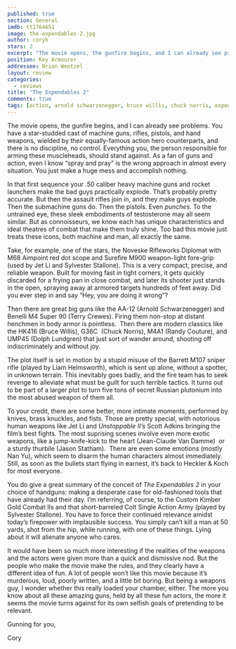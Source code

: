```yaml
---
published: true
section: General
imdb: tt1764651
image: the-expendables-2.jpg
author: coryh
stars: 2
excerpt: "The movie opens, the gunfire begins, and I can already see problems. You have a star-studded cast of machine guns, rifles, pistols, and hand weapons, wielded by their equally-famous action hero counterparts, and there is no discipline, no control."
position: Key Armourer
addressee: Brian Wentzel
layout: review
categories:
  - reviews
title: "The Expendables 2"
comments: true
tags: [action, arnold schwarzenegger, bruce willis, chuck norris, expendables, Jason Statham, Letters, sylvester stallone]
---
```

<p>The movie opens, the gunfire begins, and I can already see problems. You have a star-studded cast of machine guns, rifles, pistols, and hand weapons, wielded by their equally-famous action hero counterparts, and there is no discipline, no control. Everything you, the person responsible for arming these muscleheads, should stand against. As a fan of guns and action, even I know &ldquo;spray and pray&rdquo; is the wrong approach in almost every situation. You just make a huge mess and accomplish nothing.</p>
<p>In that first sequence your .50 caliber heavy machine guns and rocket launchers make the bad guys practically explode. That&rsquo;s probably pretty accurate. But then the assault rifles join in, and they make guys explode. Then the submachine guns do. Then the pistols. Even <em>punches</em>. To the untrained eye, these sleek embodiments of testosterone may all seem similar. But as connoisseurs, we know each has unique characteristics and ideal theatres of combat that make them truly shine. Too bad this movie just treats these icons, both machine and man, all exactly the same.</p>
<p>Take, for example, one of the stars, the Noveske Rifleworks Diplomat with M68 Aimpoint red dot scope and Surefire M900 weapon-light fore-grip (used by Jet Li and Sylvester Stallone). This is a very compact, precise, and reliable weapon. Built for moving fast in tight corners, it gets quickly discarded for a frying pan in close combat, and later its shooter just stands in the open, spraying away at armored targets hundreds of feet away. Did you ever step in and say &ldquo;Hey, you are doing it wrong&rdquo;?</p>
<p>Then there are great big guns like the AA-12 (Arnold Schwarzenegger) and Benelli M4 Super 90 (Terry Crewes). Firing them non-stop at distant henchmen in body armor is pointless. &nbsp;Then there are modern classics like the HK416 (Bruce Willis), G36C&nbsp; (Chuck Norris), M4A1 (Randy Couture), and UMP45 (Dolph Lundgren) that just sort of wander around, shooting off indiscriminately and without joy.</p>
<p>The plot itself is set in motion by a stupid misuse of the Barrett M107 sniper rifle (played by Liam Helmsworth), which is sent up alone, without a spotter, in unknown terrain. This inevitably goes badly, and the fire team has to seek revenge to alleviate what must be guilt for such terrible tactics. It turns out to be part of a larger plot to turn five tons of secret Russian plutonium into the most abused weapon of them all.</p>
<p>To your credit, there are some better, more intimate moments, performed by knives, brass knuckles, and fists. Those are pretty special, with notorious human weapons like Jet Li and <em>Unstoppable II&rsquo;s </em>Scott Adkins bringing the film&rsquo;s best fights. The most suprising scenes involve even more exotic weapons, like a jump-knife-kick to the heart (Jean-Claude Van Damme) &nbsp;or a sturdy thurbile (Jason Statham).&nbsp; There are even some emotions (mostly Nan Yu), which seem to disarm the human characters almost immediately. Still, as soon as the bullets start flying in earnest, it&rsquo;s back to Heckler &amp; Koch for most everyone.</p>
<p>You do give a great summary of the conceit of <em>The Expendables 2</em> in your choice of handguns: making a desperate case for old-fashioned tools that have already had their day. I&rsquo;m referring, of course, to the Custom Kimber Gold Combat IIs and that short-barreled Colt Single Action Army (played by Sylvester Stallone). You have to force their continued relevance amidst today&rsquo;s firepower with implausible success. You simply can&rsquo;t kill a man at 50 yards, shot from the hip, while running, with one of these things. Lying about it will alienate anyone who cares.</p>
<p>It would have been so much more interesting if the realities of the weapons and the actors were given more than a quick and dismissive nod. But the people who make the movie make the rules, and they clearly have a different idea of fun. A lot of people won&rsquo;t like this movie because it&rsquo;s murderous, loud, poorly written, and a little bit boring. But being a weapons guy, I wonder whether this really loaded your chamber, either. The more you know about all these amazing guns, held by all these fun actors, the more it seems the movie turns against for its own selfish goals of pretending to be relevant.</p>
<p>Gunning for you,</p>
<p>Cory</p>
